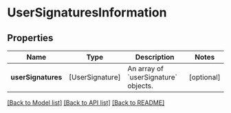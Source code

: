 # UserSignaturesInformation

## Properties
Name | Type | Description | Notes
------------ | ------------- | ------------- | -------------
**userSignatures** | [UserSignature] | An array of  &#x60;userSignature&#x60; objects. | [optional] 

[[Back to Model list]](../README.md#documentation-for-models) [[Back to API list]](../README.md#documentation-for-api-endpoints) [[Back to README]](../README.md)


